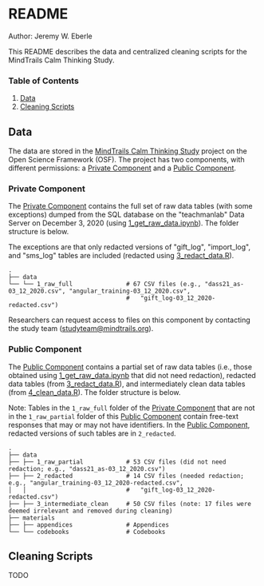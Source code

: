 # README
Author: Jeremy W. Eberle

This README describes the data and centralized cleaning scripts for the MindTrails Calm Thinking Study.

### Table of Contents

1. [Data](#data)
2. [Cleaning Scripts](#cleaning-scripts)

## Data

The data are stored in the [MindTrails Calm Thinking Study](https://osf.io/zbd52/) project on the Open Science Framework (OSF). The project has two components, with different permissions: a [Private Component](https://osf.io/jwvnb/) and a [Public Component](https://osf.io/s8v3h/).

### Private Component

The [Private Component](https://osf.io/jwvnb/) contains the full set of raw data tables (with some exceptions) dumped from the SQL database on the "teachmanlab" Data Server on December 3, 2020 (using [1_get_raw_data.ipynb](code/1_get_raw_data.ipynb)). The folder structure is below.

The exceptions are that only redacted versions of "gift_log", "import_log", and "sms_log" tables are included (redacted using [3_redact_data.R](code/3_redact_data.R)). 

```
.
├── data
└── └── 1_raw_full               # 67 CSV files (e.g., "dass21_as-03_12_2020.csv", "angular_training-03_12_2020.csv", 
                                 #   "gift_log-03_12_2020-redacted.csv")
```

Researchers can request access to files on this component by contacting the study team ([studyteam@mindtrails.org](mailto:studyteam@mindtrails.org)).

### Public Component

The [Public Component](https://osf.io/s8v3h/) contains a partial set of raw data tables (i.e., those obtained using [1_get_raw_data.ipynb](code/1_get_raw_data.ipynb) that did not need redaction), redacted data tables (from [3_redact_data.R](code/3_redact_data.R)), and intermediately clean data tables (from [4_clean_data.R](code/4_clean_data.R)). The folder structure is below.

Note: Tables in the `1_raw_full` folder of the [Private Component](#private-component) that are not in the `1_raw_partial` folder of this [Public Component](https://osf.io/s8v3h/) contain free-text responses that may or may not have identifiers. In the [Public Component](https://osf.io/s8v3h/), redacted versions of such tables are in `2_redacted`.

```
.
├── data                    
├── ├── 1_raw_partial            # 53 CSV files (did not need redaction; e.g., "dass21_as-03_12_2020.csv")
├── ├── 2_redacted               # 14 CSV files (needed redaction; e.g., "angular_training-03_12_2020-redacted.csv", 
│   │                            #   "gift_log-03_12_2020-redacted.csv")
├── ├── 3_intermediate_clean     # 50 CSV files (note: 17 files were deemed irrelevant and removed during cleaning)
├── materials
├── ├── appendices               # Appendices
└── └── codebooks                # Codebooks
```

## Cleaning Scripts

TODO
